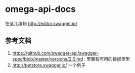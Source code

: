 # omega-api-docs

在这儿编辑 http://editor.swagger.io/

## 参考文档

1. https://github.com/swagger-api/swagger-spec/blob/master/versions/2.0.md : 里面有可用的数据类型
2. http://petstore.swagger.io/ 一个例子
